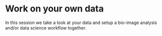 # Work on your own data

In this session we take a look at your data and setup a bio-image analysis and/or data science workflow together.
